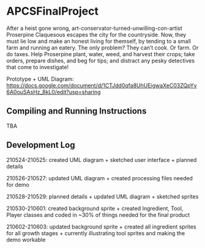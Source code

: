 # APCSFinalProject

After a heist gone wrong, art-conservator-turned-unwilling-con-artist Proserpine Claquesous escapes the city for the countryside. Now, they must lie low and make an honest living for themself, by tending to a small farm and running an eatery. The only problem? They can’t cook. Or farm. Or do taxes. Help Proserpine plant, water, weed, and harvest their crops; take orders, prepare dishes, and beg for tips; and distract any pesky detectives that come to investigate!

Prototype + UML Diagram: https://docs.google.com/document/d/1CTJdd0qfa8UhUEigwaXeC03ZQpYv6A0ouSAsHz_8kL0/edit?usp=sharing

## Compiling and Running Instructions
TBA

## Development Log
210524-210525: created UML diagram + sketched user interface + planned details

210526-210527: updated UML diagram + created processing files needed for demo

210528-210529: planned details + updated UML diagram + sketched sprites

210530-210601: created background sprite + created Ingredient, Tool, Player classes and coded in ~30% of things needed for the final product

210602-210603: updated background sprite + created all ingredient sprites for all growth stages + currently illustrating tool sprites and making the demo workable
